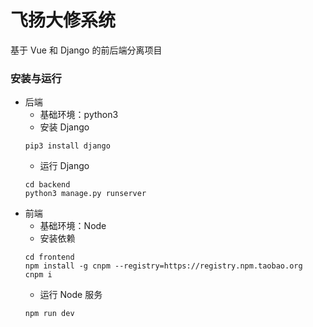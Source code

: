 # 飞扬大修系统

基于 Vue 和 Django 的前后端分离项目

### 安装与运行

  - 后端
    - 基础环境：python3
    - 安装 Django
    ```
    pip3 install django
    ```
    - 运行 Django
    ```
    cd backend
    python3 manage.py runserver
    ```
  - 前端
    - 基础环境：Node
    - 安装依赖
    ```
    cd frontend
    npm install -g cnpm --registry=https://registry.npm.taobao.org
    cnpm i
    ```
    - 运行 Node 服务
    ```
    npm run dev
    ```
    